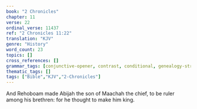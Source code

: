 ```yaml
---
book: "2 Chronicles"
chapter: 11
verse: 22
ordinal_verse: 11437
ref: "2 Chronicles 11:22"
translation: "KJV"
genre: "History"
word_count: 23
topics: []
cross_references: []
grammar_tags: [conjunctive-opener, contrast, conditional, genealogy-structure]
thematic_tags: []
tags: ["Bible","KJV","2-Chronicles"]
---
```

And Rehoboam made Abijah the son of Maachah the chief, to be ruler among his brethren: for he thought to make him king.
